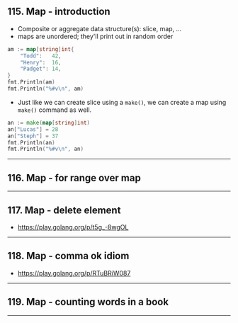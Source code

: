 ## 115. Map - introduction

* Composite or aggregate data structure(s): slice, map, ...
* maps are unordered; they'll print out in random order


```go
am := map[string]int{
    "Todd":   42,
    "Henry":  16,
    "Padget": 14,
}
fmt.Println(am)
fmt.Println("%#v\n", am)
```

* Just like we can create slice using a `make()`, we can create a map using `make()` command as well.

```go
an := make(map[string]int)
an["Lucas"] = 28
an["Steph"] = 37
fmt.Println(an)
fmt.Println("%#v\n", an)
```


***

## 116. Map - for range over map

***

## 117. Map - delete element

* https://play.golang.org/p/t5g_-8wgOL

***

## 118.  Map - comma ok idiom

* https://play.golang.org/p/RTuBRiW087

***

## 119. Map - counting words in a book

***
